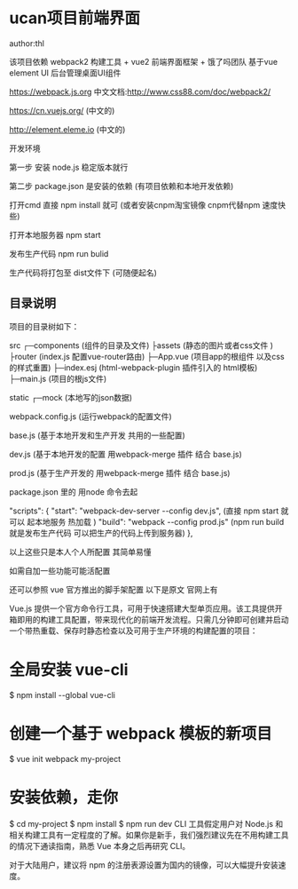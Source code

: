 # ucan项目前端界面

 author:thl

 该项目依赖 webpack2 构建工具 + vue2 前端界面框架 + 饿了吗团队 基于vue element UI 后台管理桌面UI组件

 https://webpack.js.org  中文文档:http://www.css88.com/doc/webpack2/

 https://cn.vuejs.org/ (中文的)

 http://element.eleme.io (中文的)

开发环境  

第一步 安装 node.js 稳定版本就行

第二步 package.json 是安装的依赖 (有项目依赖和本地开发依赖)
 

 打开cmd  直接 npm install 就可  (或者安装cnpm淘宝镜像 cnpm代替npm 速度快些)


 打开本地服务器 npm start


 发布生产代码 npm run bulid 

 生产代码将打包至 dist文件下 (可随便起名)


 ## 目录说明
项目的目录树如下：

   src ┌─components (组件的目录及文件)
       ├assets  (静态的图片或者css文件 )
       ├router  (index.js 配置vue-router路由)
       ├─App.vue (项目app的根组件 以及css的样式重置)
       ├─index.esj (html-webpack-plugin 插件引入的 html模板)
       ├─main.js   (项目的根js文件)

static ┌─mock (本地写的json数据)

webpack.config.js   (运行webpack的配置文件)

base.js (基于本地开发和生产开发 共用的一些配置)

dev.js  (基于本地开发的配置 用webpack-merge 插件 结合 base.js)
   
prod.js (基于生产开发的 用webpack-merge 插件 结合 base.js) 

package.json 里的 用node 命令去起

  "scripts": {
    "start": "webpack-dev-server --config dev.js", (直接 npm start 就可以 起本地服务 热加载 )
    "build": "webpack --config prod.js"  (npm run build 就是发布生产代码 可以把生产的代码上传到服务器)
  }, 


以上这些只是本人个人所配置 其简单易懂

如需自加一些功能可能活配置

还可以参照 vue 官方推出的脚手架配置  以下是原文 官网上有


Vue.js 提供一个官方命令行工具，可用于快速搭建大型单页应用。该工具提供开箱即用的构建工具配置，带来现代化的前端开发流程。只需几分钟即可创建并启动一个带热重载、保存时静态检查以及可用于生产环境的构建配置的项目：

# 全局安装 vue-cli
$ npm install --global vue-cli
# 创建一个基于 webpack 模板的新项目
$ vue init webpack my-project
# 安装依赖，走你
$ cd my-project
$ npm install
$ npm run dev
CLI 工具假定用户对 Node.js 和相关构建工具有一定程度的了解。如果你是新手，我们强烈建议先在不用构建工具的情况下通读指南，熟悉 Vue 本身之后再研究 CLI。

对于大陆用户，建议将 npm 的注册表源设置为国内的镜像，可以大幅提升安装速度。
 






